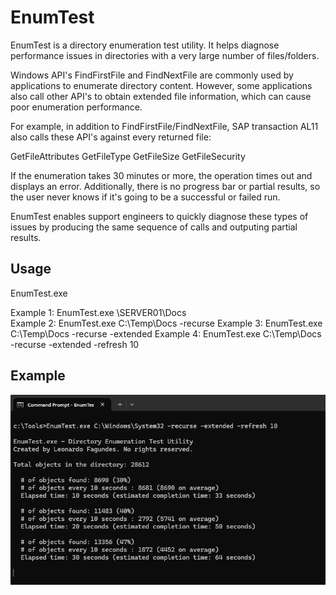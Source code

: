 # EnumTest

EnumTest is a directory enumeration test utility. It helps diagnose performance issues in directories with a very large number of files/folders.

Windows API's FindFirstFile and FindNextFile are commonly used by applications to enumerate directory content. However, some applications also call other API's to obtain extended file information, which can cause poor enumeration performance.

For example, in addition to FindFirstFile/FindNextFile, SAP transaction AL11 also calls these API's against every returned file:

GetFileAttributes
GetFileType
GetFileSize
GetFileSecurity

If the enumeration takes 30 minutes or more, the operation times out and displays an error. Additionally, there is no progress bar or partial results, so the user never knows if it's going to be a successful or failed run.

EnumTest enables support engineers to quickly diagnose these types of issues by producing the same sequence of calls and outputing partial results.

## Usage

EnumTest.exe <path> <options>

Example 1: EnumTest.exe \\SERVER01\Docs\
Example 2: EnumTest.exe C:\Temp\Docs -recurse
Example 3: EnumTest.exe C:\Temp\Docs -recurse -extended
Example 4: EnumTest.exe C:\Temp\Docs -recurse -extended -refresh 10

## Example

![Alt text](screenshot1.png?raw=true "Image1")



